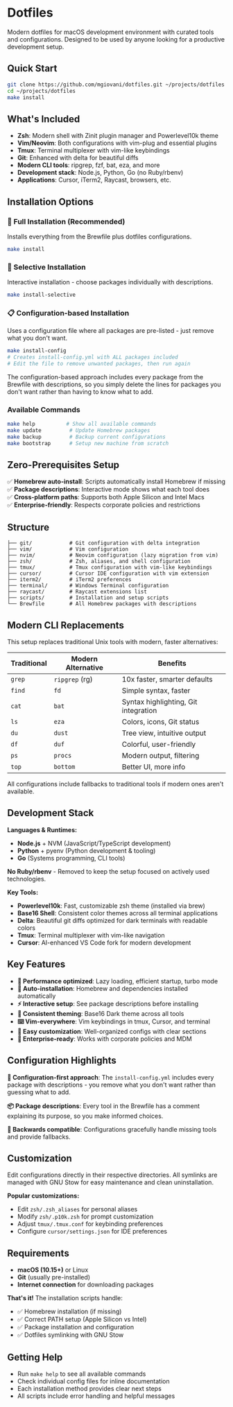 # Dotfiles

Modern dotfiles for macOS development environment with curated tools and configurations. Designed to be used by anyone looking for a productive development setup.

## Quick Start

```bash
git clone https://github.com/mgiovani/dotfiles.git ~/projects/dotfiles
cd ~/projects/dotfiles
make install
```

## What's Included

- **Zsh**: Modern shell with Zinit plugin manager and Powerlevel10k theme
- **Vim/Neovim**: Both configurations with vim-plug and essential plugins  
- **Tmux**: Terminal multiplexer with vim-like keybindings
- **Git**: Enhanced with delta for beautiful diffs
- **Modern CLI tools**: ripgrep, fzf, bat, eza, and more
- **Development stack**: Node.js, Python, Go (no Ruby/rbenv)
- **Applications**: Cursor, iTerm2, Raycast, browsers, etc.

## Installation Options

### 🚀 Full Installation (Recommended)
Installs everything from the Brewfile plus dotfiles configurations.
```bash
make install
```

### 🎯 Selective Installation  
Interactive installation - choose packages individually with descriptions.
```bash
make install-selective
```

### 📋 Configuration-based Installation
Uses a configuration file where all packages are pre-listed - just remove what you don't want.
```bash
make install-config
# Creates install-config.yml with ALL packages included
# Edit the file to remove unwanted packages, then run again
```

The configuration-based approach includes every package from the Brewfile with descriptions, so you simply delete the lines for packages you don't want rather than having to know what to add.

### Available Commands
```bash
make help          # Show all available commands
make update         # Update Homebrew packages  
make backup         # Backup current configurations
make bootstrap      # Setup new machine from scratch
```

## Zero-Prerequisites Setup

✅ **Homebrew auto-install**: Scripts automatically install Homebrew if missing  
✅ **Package descriptions**: Interactive mode shows what each tool does  
✅ **Cross-platform paths**: Supports both Apple Silicon and Intel Macs  
✅ **Enterprise-friendly**: Respects corporate policies and restrictions  

## Structure

```
├── git/            # Git configuration with delta integration
├── vim/            # Vim configuration  
├── nvim/           # Neovim configuration (lazy migration from vim)
├── zsh/            # Zsh, aliases, and shell configuration
├── tmux/           # Tmux configuration with vim-like keybindings
├── cursor/         # Cursor IDE configuration with vim extension
├── iterm2/         # iTerm2 preferences
├── terminal/       # Windows Terminal configuration
├── raycast/        # Raycast extensions list
├── scripts/        # Installation and setup scripts
└── Brewfile        # All Homebrew packages with descriptions
```

## Modern CLI Replacements

This setup replaces traditional Unix tools with modern, faster alternatives:

| Traditional | Modern Alternative | Benefits |
|-------------|-------------------|----------|
| `grep` | `ripgrep` (rg) | 10x faster, smarter defaults |
| `find` | `fd` | Simple syntax, faster |  
| `cat` | `bat` | Syntax highlighting, Git integration |
| `ls` | `eza` | Colors, icons, Git status |
| `du` | `dust` | Tree view, intuitive output |
| `df` | `duf` | Colorful, user-friendly |
| `ps` | `procs` | Modern output, filtering |
| `top` | `bottom` | Better UI, more info |

All configurations include fallbacks to traditional tools if modern ones aren't available.

## Development Stack

**Languages & Runtimes:**
- **Node.js** + NVM (JavaScript/TypeScript development)
- **Python** + pyenv (Python development & tooling)  
- **Go** (Systems programming, CLI tools)

**No Ruby/rbenv** - Removed to keep the setup focused on actively used technologies.

**Key Tools:**
- **Powerlevel10k**: Fast, customizable zsh theme (installed via brew)
- **Base16 Shell**: Consistent color themes across all terminal applications
- **Delta**: Beautiful git diffs optimized for dark terminals with readable colors
- **Tmux**: Terminal multiplexer with vim-like navigation
- **Cursor**: AI-enhanced VS Code fork for modern development

## Key Features

- **🚀 Performance optimized**: Lazy loading, efficient startup, turbo mode
- **🔄 Auto-installation**: Homebrew and dependencies installed automatically  
- **⚡ Interactive setup**: See package descriptions before installing
- **🎨 Consistent theming**: Base16 Dark theme across all tools
- **⌨️ Vim-everywhere**: Vim keybindings in tmux, Cursor, and terminal
- **🔧 Easy customization**: Well-organized configs with clear sections
- **🏢 Enterprise-ready**: Works with corporate policies and MDM

## Configuration Highlights

**🎯 Configuration-first approach**: The `install-config.yml` includes every package with descriptions - you remove what you don't want rather than guessing what to add.

**📦 Package descriptions**: Every tool in the Brewfile has a comment explaining its purpose, so you make informed choices.

**🔄 Backwards compatible**: Configurations gracefully handle missing tools and provide fallbacks.

## Customization

Edit configurations directly in their respective directories. All symlinks are managed with GNU Stow for easy maintenance and clean uninstallation.

**Popular customizations:**
- Edit `zsh/.zsh_aliases` for personal aliases  
- Modify `zsh/.p10k.zsh` for prompt customization
- Adjust `tmux/.tmux.conf` for keybinding preferences
- Configure `cursor/settings.json` for IDE preferences

## Requirements

- **macOS (10.15+)** or Linux  
- **Git** (usually pre-installed)
- **Internet connection** for downloading packages

**That's it!** The installation scripts handle:
- ✅ Homebrew installation (if missing)
- ✅ Correct PATH setup (Apple Silicon vs Intel)  
- ✅ Package installation and configuration
- ✅ Dotfiles symlinking with GNU Stow

## Getting Help

- Run `make help` to see all available commands
- Check individual config files for inline documentation  
- Each installation method provides clear next steps
- All scripts include error handling and helpful messages